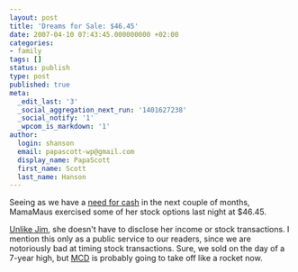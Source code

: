 ```yaml
---
layout: post
title: 'Dreams for Sale: $46.45'
date: 2007-04-10 07:43:45.000000000 +02:00
categories:
- family
tags: []
status: publish
type: post
published: true
meta:
  _edit_last: '3'
  _social_aggregation_next_run: '1401627238'
  _social_notify: '1'
  _wpcom_is_markdown: '1'
author:
  login: shanson
  email: papascott-wp@gmail.com
  display_name: PapaScott
  first_name: Scott
  last_name: Hanson
---
```

<p>Seeing as we have a <a href="/archives/2007/03/27/bricks-and-mortar/">need for cash</a> in the next couple of months, MamaMaus exercised some of her stock options last night at $46.45.</p>
<p><a href="http://biz.yahoo.com/ap/070409/mcdonald_s_executive_compensation.html">Unlike Jim</a>, she doesn't have to disclose her income or stock transactions. I mention this only as a public service to our readers, since we are notoriously bad at timing stock transactions. Sure, we sold on the day of a 7-year high, but <a href="http://finance.yahoo.com/q?s=MCD">MCD</a> is probably going to take off like a rocket now.</p>
